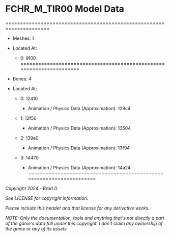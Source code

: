 # FCHR_M_TIR00 Model Data
=====================================================================

* Meshes: 1

* Located At:

  * 0: 9f00
=====================================================================

* Bones: 4

* Located At:

  * 0: 12410

    * Animation / Physics Data (Approximation): 129c4

  * 1: 12f50

    * Animation / Physics Data (Approximation): 13504

  * 2: 139e0

    * Animation / Physics Data (Approximation): 13f94

  * 3: 14470

    * Animation / Physics Data (Approximation): 14a24
=====================================================================

*Copyright 2024 - Brad D*

*See LICENSE for copyright information.*

*Please include this header and that license for any derivative works.*

*NOTE: Only the documentation, tools and anything that's not directly a part of the game's data fall under this copyright. I don't claim any ownership of the game or any of its assets*
